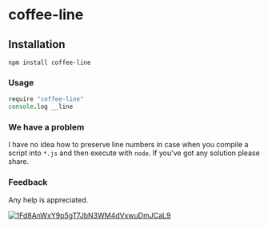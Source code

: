# coffee-line

## Installation

`npm install coffee-line`

### Usage

```coffee
require "coffee-line"
console.log __line
```
### We have a problem
I have no idea how to preserve line numbers in case when you compile a script into `*.js` and then execute with `node`. If you've got any solution please share.

### Feedback
Any help is appreciated. 

[![1Fd8AnWxY9p5gT7JbN3WM4dVxwuDmJCaL9](https://blockchain.info//Resources/buttons/donate_64.png)](https://blockchain.info/address/1Fd8AnWxY9p5gT7JbN3WM4dVxwuDmJCaL9)

